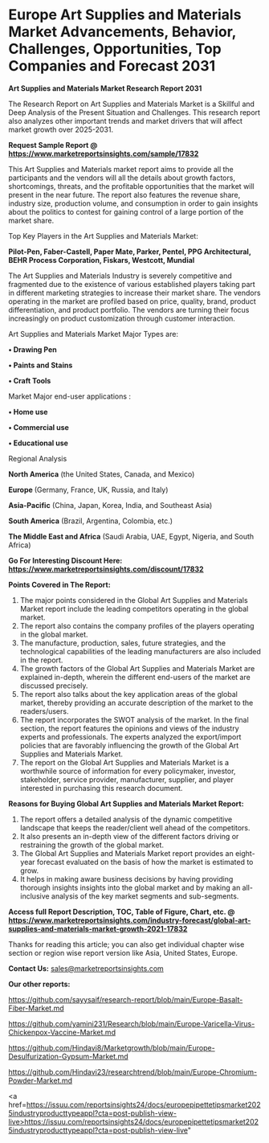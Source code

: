 # Europe Art Supplies and Materials Market Advancements, Behavior, Challenges, Opportunities, Top Companies and Forecast 2031

<strong>Art Supplies and Materials Market Research Report 2031</strong>

The Research Report on Art Supplies and Materials Market is a Skillful and Deep Analysis of the Present Situation and Challenges. This research report also analyzes other important trends and market drivers that will affect market growth over 2025-2031.

<strong>Request Sample Report @ <a href=https://www.marketreportsinsights.com/sample/17832>https://www.marketreportsinsights.com/sample/17832</a></strong>

This Art Supplies and Materials market report aims to provide all the participants and the vendors will all the details about growth factors, shortcomings, threats, and the profitable opportunities that the market will present in the near future. The report also features the revenue share, industry size, production volume, and consumption in order to gain insights about the politics to contest for gaining control of a large portion of the market share.

Top Key Players in the Art Supplies and Materials Market:

<strong>Pilot-Pen, Faber-Castell, Paper Mate, Parker, Pentel, PPG Architectural, BEHR Process Corporation, Fiskars, Westcott, Mundial</strong>

The Art Supplies and Materials Industry is severely competitive and fragmented due to the existence of various established players taking part in different marketing strategies to increase their market share. The vendors operating in the market are profiled based on price, quality, brand, product differentiation, and product portfolio. The vendors are turning their focus increasingly on product customization through customer interaction.

Art Supplies and Materials Market Major Types are:

<strong>• Drawing Pen

• Paints and Stains

• Craft Tools</strong>

Market Major end-user applications :

<strong>• Home use

• Commercial use

• Educational use</strong>

Regional Analysis

</u><strong><b>North America</b></strong> (the United States, Canada, and Mexico)

<strong><b>Europe </b></strong>(Germany, France, UK, Russia, and Italy)

<strong><b>Asia-Pacific</b></strong> (China, Japan, Korea, India, and Southeast Asia)

<strong><b>South America</b></strong> (Brazil, Argentina, Colombia, etc.)

<strong><b>The Middle East and Africa</b></strong> (Saudi Arabia, UAE, Egypt, Nigeria, and South Africa)

<strong>Go For Interesting Discount Here: <a href=https://www.marketreportsinsights.com/discount/17832>https://www.marketreportsinsights.com/discount/17832</a></strong>

<strong>Points Covered in The Report:</strong>
<ol>
  <li>The major points considered in the Global Art Supplies and Materials Market report include the leading competitors operating in the global market.</li>
  <li>The report also contains the company profiles of the players operating in the global market.</li>
  <li>The manufacture, production, sales, future strategies, and the technological capabilities of the leading manufacturers are also included in the report.</li>
  <li>The growth factors of the Global Art Supplies and Materials Market are explained in-depth, wherein the different end-users of the market are discussed precisely.</li>
  <li>The report also talks about the key application areas of the global market, thereby providing an accurate description of the market to the readers/users.</li>
  <li>The report incorporates the SWOT analysis of the market. In the final section, the report features the opinions and views of the industry experts and professionals. The experts analyzed the export/import policies that are favorably influencing the growth of the Global Art Supplies and Materials Market.</li>
  <li>The report on the Global Art Supplies and Materials Market is a worthwhile source of information for every policymaker, investor, stakeholder, service provider, manufacturer, supplier, and player interested in purchasing this research document.</li>
</ol>
<strong>Reasons for Buying Global Art Supplies and Materials Market Report:</strong>

<ol>
  <li>The report offers a detailed analysis of the dynamic competitive landscape that keeps the reader/client well ahead of the competitors.</li>
  <li>It also presents an in-depth view of the different factors driving or restraining the growth of the global market.</li>
  <li>The Global Art Supplies and Materials Market report provides an eight-year forecast evaluated on the basis of how the market is estimated to grow.</li>
  <li>It helps in making aware business decisions by having providing thorough insights insights into the global market and by making an all-inclusive analysis of the key market segments and sub-segments.</li>
</ol>
<strong>Access full Report Description, TOC, Table of Figure, Chart, etc. @ <a href=https://www.marketreportsinsights.com/industry-forecast/global-art-supplies-and-materials-market-growth-2021-17832>https://www.marketreportsinsights.com/industry-forecast/global-art-supplies-and-materials-market-growth-2021-17832</a></strong>


Thanks for reading this article; you can also get individual chapter wise section or region wise report version like Asia, United States, Europe.

<strong>Contact Us:</strong>
sales@marketreportsinsights.com

<strong>Our other reports:</strong>

<a href=https://github.com/sayysaif/research-report/blob/main/Europe-Basalt-Fiber-Market.md>https://github.com/sayysaif/research-report/blob/main/Europe-Basalt-Fiber-Market.md</a>

<a href=https://github.com/yamini231/Research/blob/main/Europe-Varicella-Virus-Chickenpox-Vaccine-Market.md>https://github.com/yamini231/Research/blob/main/Europe-Varicella-Virus-Chickenpox-Vaccine-Market.md</a>

<a href=https://github.com/Hindavi8/Marketgrowth/blob/main/Europe-Desulfurization-Gypsum-Market.md>https://github.com/Hindavi8/Marketgrowth/blob/main/Europe-Desulfurization-Gypsum-Market.md</a>

<a href=https://github.com/Hindavi23/researchtrend/blob/main/Europe-Chromium-Powder-Market.md>https://github.com/Hindavi23/researchtrend/blob/main/Europe-Chromium-Powder-Market.md</a>

<a href=https://issuu.com/reportsinsights24/docs/europepipettetipsmarket2025industryproducttypeappl?cta=post-publish-view-live>https://issuu.com/reportsinsights24/docs/europepipettetipsmarket2025industryproducttypeappl?cta=post-publish-view-live</a>"
